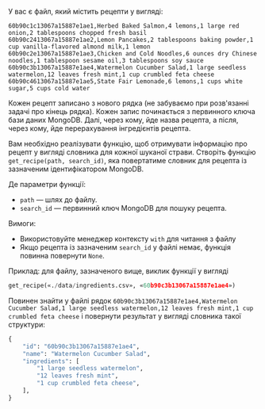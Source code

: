 У вас є файл, який містить рецепти у вигляді:
```
60b90c1c13067a15887e1ae1,Herbed Baked Salmon,4 lemons,1 large red onion,2 tablespoons chopped fresh basil
60b90c2413067a15887e1ae2,Lemon Pancakes,2 tablespoons baking powder,1 cup vanilla-flavored almond milk,1 lemon
60b90c2e13067a15887e1ae3,Chicken and Cold Noodles,6 ounces dry Chinese noodles,1 tablespoon sesame oil,3 tablespoons soy sauce
60b90c3b13067a15887e1ae4,Watermelon Cucumber Salad,1 large seedless watermelon,12 leaves fresh mint,1 cup crumbled feta cheese
60b90c4613067a15887e1ae5,State Fair Lemonade,6 lemons,1 cups white sugar,5 cups cold water
```
Кожен рецепт записано з нового рядка (не забуваємо при розв'язанні задачі про кінець рядка). Кожен запис починається з
первинного ключа бази даних MongoDB. Далі, через кому, йде назва рецепта, а після, через кому, йде
перерахування інгредієнтів рецепта.

Вам необхідно реалізувати функцію, щоб отримувати інформацію про рецепт у вигляді словника для кожної шуканої страви.
Створіть функцію `get_recipe(path, search_id)`, яка повертатиме словник для рецепта із зазначеним ідентифікатором
MongoDB.

Де параметри функції:

- `path` &mdash; шлях до файлу.
- `search_id` &mdash; первинний ключ MongoDB для пошуку рецепта.

Вимоги:

- Використовуйте менеджер контексту `with` для читання з файлу
- Якщо рецепта із зазначеним `search_id` у файлі немає, функція повинна повернути `None`.

Приклад: для файлу, зазначеного вище, виклик функції у вигляді

```python
get_recipe(«./data/ingredients.csv», «60b90c3b13067a15887e1ae4»)
```

Повинен знайти у файлі рядок `60b90c3b13067a15887e1ae4,Watermelon Cucumber Salad,1 large seedless watermelon,12 leaves fresh mint,1 cup crumbled feta cheese` і повернути результат у вигляді словника такої структури:

```python
{
    "id": "60b90c3b13067a15887e1ae4",
    "name": "Watermelon Cucumber Salad",
    "ingredients": [
        "1 large seedless watermelon",
        "12 leaves fresh mint",
        "1 cup crumbled feta cheese",
    ],
}
```
